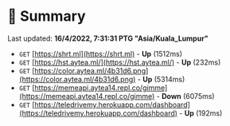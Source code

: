 # 📖 Summary
Last updated: **16/4/2022, 7:31:31 PTG "Asia/Kuala_Lumpur"**

- `GET` [https://shrt.ml](https://shrt.ml) - **Up** (1512ms)
- `GET` [https://hst.aytea.ml/](https://hst.aytea.ml/) - **Up** (232ms)
- `GET` [https://color.aytea.ml/4b31d6.png](https://color.aytea.ml/4b31d6.png) - **Up** (5314ms)
- `GET` [https://memeapi.aytea14.repl.co/gimme](https://memeapi.aytea14.repl.co/gimme) - **Down** (6075ms)
- `GET` [https://teledrivemy.herokuapp.com/dashboard](https://teledrivemy.herokuapp.com/dashboard) - **Up** (192ms)
